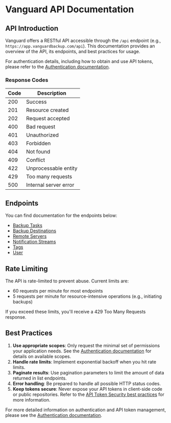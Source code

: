 # Vanguard API Documentation

## API Introduction

Vanguard offers a RESTful API accessible through the `/api` endpoint (e.g., `https://app.vanguardbackup.com/api`). This documentation provides an overview of the API, its endpoints, and best practices for usage.

For authentication details, including how to obtain and use API tokens, please refer to the [Authentication documentation](/api/authentication).

### Response Codes

| Code | Description                   |
|------|-------------------------------|
| 200  | Success                       |
| 201  | Resource created              |
| 202  | Request accepted              |
| 400  | Bad request                   |
| 401  | Unauthorized                  |
| 403  | Forbidden                     |
| 404  | Not found                     |
| 409  | Conflict                      |
| 422  | Unprocessable entity          |
| 429  | Too many requests             |
| 500  | Internal server error         |

## Endpoints

You can find documentation for the endpoints below:

- [Backup Tasks](/api/backup-tasks)
- [Backup Destinations](/api/backup-destinations)
- [Remote Servers](/api/remote-servers)
- [Notification Streams](/api/notification-streams)
- [Tags](/api/tags)
- [User](/api/user)

## Rate Limiting

The API is rate-limited to prevent abuse. Current limits are:

- 60 requests per minute for most endpoints
- 5 requests per minute for resource-intensive operations (e.g., initiating backups)

If you exceed these limits, you'll receive a 429 Too Many Requests response.

## Best Practices

1. **Use appropriate scopes**: Only request the minimal set of permissions your application needs. See the [Authentication documentation](/api/authentication#available-scopes) for details on available scopes.
2. **Handle rate limits**: Implement exponential backoff when you hit rate limits.
3. **Paginate results**: Use pagination parameters to limit the amount of data returned in list endpoints.
4. **Error handling**: Be prepared to handle all possible HTTP status codes.
5. **Keep tokens secure**: Never expose your API tokens in client-side code or public repositories. Refer to the [API Token Security best practices](/api/authentication#best-practices-for-api-token-security) for more information.

For more detailed information on authentication and API token management, please see the [Authentication documentation](/api/authentication).